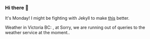 ### Hi there :wave:

It's Monday! I might be fighting with Jekyll to make [this](https://swissclubtoronto.ca) better.

Weather in Victoria BC: , at Sorry, we are running out of queries to the weather service at the moment..
